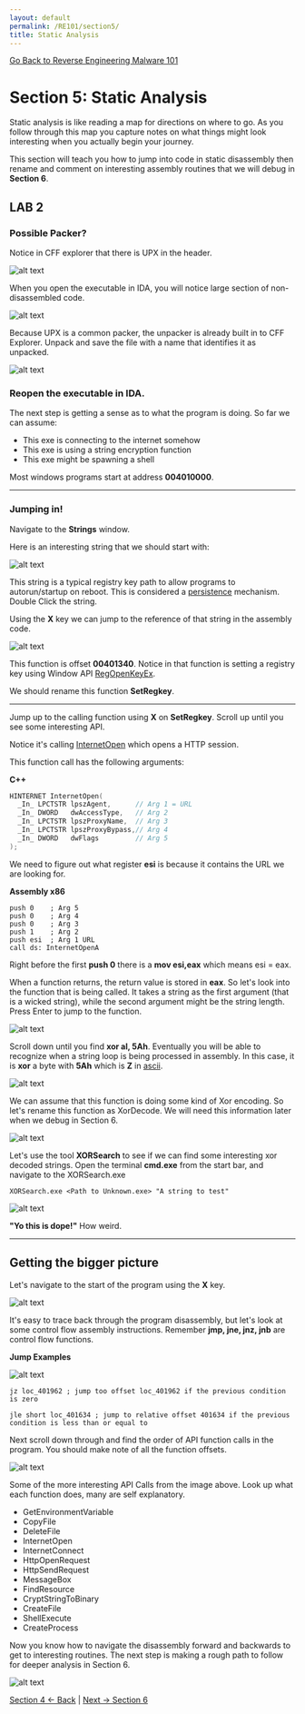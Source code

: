```yaml
---
layout: default
permalink: /RE101/section5/
title: Static Analysis
---
```

[Go Back to Reverse Engineering Malware 101](https://securedorg.github.io/RE101/)

# Section 5: Static Analysis #

Static analysis is like reading a map for directions on where to go. As you follow through this map you capture notes on what things might look interesting when you actually begin your journey.

This section will teach you how to jump into code in static disassembly then rename and comment on interesting assembly routines that we will debug in **Section 6**.


## LAB 2

### Possible Packer?
Notice in CFF explorer that there is UPX in the header.

![alt text](https://securedorg.github.io/images/triage2.png "UPX")

When you open the executable in IDA, you will notice large section of non-disassembled code.

![alt text](https://securedorg.github.io/images/triage4.png "IDA UPX")

Because UPX is a common packer, the unpacker is already built in to CFF Explorer. Unpack and save the file with a name that identifies it as unpacked.

![alt text](https://securedorg.github.io/images/triage5.png "Unpacking UPX")

### Reopen the executable in IDA.

The next step is getting a sense as to what the program is doing.
So far we can assume:
* This exe is connecting to the internet somehow
* This exe is using a string encryption function
* This exe might be spawning a shell

Most windows programs start at address **004010000**.

---

### Jumping in!

Navigate to the **Strings** window.

Here is an interesting string that we should start with:

![alt text](https://securedorg.github.io/images/static1.png "Strings window")

This string is a typical registry key path to allow programs to autorun/startup on reboot. This is considered a [persistence](https://securedorg.github.io/RE101/section2.1/#persistence) mechanism. Double Click the string.

Using the **X** key we can jump to the reference of that string in the assembly code.

![alt text](https://securedorg.github.io/images/static2.gif "Strings window")

This function is offset **00401340**. Notice in that function is setting a registry key using Window API [RegOpenKeyEx](https://msdn.microsoft.com/en-us/library/windows/desktop/ms724897%28v=vs.85%29.aspx?f=255&MSPPError=-2147217396).

We should rename this function **SetRegkey**.

---

Jump up to the calling function using **X** on **SetRegkey**. Scroll up until you see some interesting API.

Notice it's calling [InternetOpen](https://msdn.microsoft.com/en-us/library/windows/desktop/aa385096.aspx) which opens a HTTP session.

This function call has the following arguments:

**C++**

```c++
HINTERNET InternetOpen(
  _In_ LPCTSTR lpszAgent,      // Arg 1 = URL
  _In_ DWORD   dwAccessType,   // Arg 2
  _In_ LPCTSTR lpszProxyName,  // Arg 3
  _In_ LPCTSTR lpszProxyBypass,// Arg 4
  _In_ DWORD   dwFlags         // Arg 5
);
```

We need to figure out what register **esi** is because it contains the URL we are looking for.

**Assembly x86**

```assembly
push 0    ; Arg 5
push 0    ; Arg 4
push 0    ; Arg 3
push 1    ; Arg 2
push esi  ; Arg 1 URL
call ds: InternetOpenA
```

Right before the first **push 0** there is a **mov esi,eax** which means esi = eax.

When a function returns, the return value is stored in **eax**. So let's look into the function that is being called. It takes a string as the first argument (that is a wicked string), while the second argument might be the string length. Press Enter to jump to the function.

![alt text](https://securedorg.github.io/images/static3.png "Unknown Function")
 
Scroll down until you find **xor al, 5Ah**. Eventually you will be able to recognize when a string loop is being processed in assembly. In this case, it is **xor** a byte with **5Ah** which is **Z** in [ascii](http://www.asciitable.com/).
 
![alt text](https://securedorg.github.io/images/static4.png "Xor routine")

We can assume that this function is doing some kind of Xor encoding. So let's rename this function as XorDecode. We will need this information later when we debug in Section 6.

![alt text](https://securedorg.github.io/images/static5.png "Rename function")

Let's use the tool **XORSearch** to see if we can find some interesting xor decoded strings. Open the terminal **cmd.exe** from the start bar, and navigate to the XORSearch.exe

```XORSearch.exe <Path to Unknown.exe> "A string to test"```

![alt text](https://securedorg.github.io/images/static6.png "xor search")

**"Yo this is dope!"** How weird.

---

## Getting the bigger picture

Let's navigate to the start of the program using the **X** key.

![alt text](https://securedorg.github.io/images/static7.gif "start function")

It's easy to trace back through the program disassembly, but let's look at some control flow assembly instructions. Remember **jmp, jne, jnz, jnb** are control flow functions.

**Jump Examples**

![alt text](https://securedorg.github.io/images/static9.gif "jz jump")

```assembly
jz loc_401962 ; jump too offset loc_401962 if the previous condition is zero
```

```assembly
jle short loc_401634 ; jump to relative offset 401634 if the previous condition is less than or equal to
```

Next scroll down through and find the order of API function calls in the program. You should make note of all the function offsets.

![alt text](https://securedorg.github.io/images/static8.gif "program scrolling")

Some of the more interesting API Calls from the image above. Look up what each function does, many are self explanatory.

* GetEnvironmentVariable
* CopyFile
* DeleteFile
* InternetOpen
* InternetConnect
* HttpOpenRequest
* HttpSendRequest
* MessageBox
* FindResource
* CryptStringToBinary
* CreateFile
* ShellExecute
* CreateProcess

Now you know how to navigate the disassembly forward and backwards to get to interesting routines. The next step is making a rough path to follow for deeper analysis in Section 6.

![alt text](https://securedorg.github.io/images/mapping.jpg "handwritten")

[Section 4 <- Back](https://securedorg.github.io/RE101/section4) | [Next -> Section 6](https://securedorg.github.io/RE101/section6)
